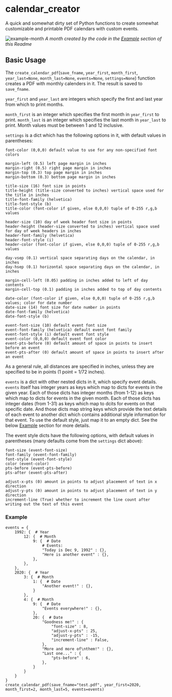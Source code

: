 # calendar_creator
A quick and somewhat dirty set of Python functions to create somewhat customizable and printable PDF calendars with custom events.

![example-month](https://user-images.githubusercontent.com/30023105/209036973-eca53e5b-4d92-4d60-b5ec-9cfa09dcac98.png)
*A month created by the code in the [Example](#example) section of this Readme*

## Basic Usage

The `create_calendar_pdf`(`save_fname`, `year_first`, `month_first`, `year_last=None`, `month_last=None`, `events=None`, `settings=None`) function creates a PDF with monthly calenders in it. The result is saved to `save_fname`.

`year_first` and `year_last` are integers which specify the first and last year from which to print months.

`month_first` is an integer which specifies the first month in `year_first` to print. `month_last` is an integer which specifies the last month in `year_last` to print. Month values must be between 1 and 12 inclusive.

`settings` is a dict which has the following options in it, with default values in parentheses:

    font-color (0,0,0) default value to use for any non-specified font colors

    margin-left (0.5) left page margin in inches
    margin-right (0.5) right page margin in inches
    margin-top (0.3) top page margin in inches
    margin-bottom (0.3) bottom page margin in inches

    title-size (16) font size in points
    title-height (title-size converted to inches) vertical space used for the title in inches
    title-font-family (helvetica)
    title-font-style (b)
    title-color (font-color if given, else 0,0,0) tuple of 0-255 r,g,b values

    header-size (10) day of week header font size in points
    header-height (header-size converted to inches) vertical space used for day of week headers in inches
    header-font-family (helvetica)
    header-font-style (i)
    header-color (font-color if given, else 0,0,0) tuple of 0-255 r,g,b values

    day-vsep (0.1) vertical space separating days on the calendar, in inches
    day-hsep (0.1) horizontal space separating days on the calendar, in inches

    margin-cell-left (0.05) padding in inches added to left of day contents
    margin-cell-top (0.1) padding in inches added to top of day contents

    date-color (font-color if given, else 0,0,0) tuple of 0-255 r,g,b values; color for date number
    date-size (14) font size for date number in points
    date-font-family (helvetica)
    date-font-style (b)

    event-font-size (10) default event font size
    event-font-family (helvetica) default event font family
    event-font-style (i) default event font style
    event-color (0,0,0) default event font color
    event-pts-before (0) default amount of space in points to insert before an event
    event-pts-after (0) default amount of space in points to insert after an event

As a general rule, all distances are specified in inches, unless they are specified to be in points (1 point = 1/72 inches).

`events` is a dict with other nested dicts in it, which specify event details. `events` itself has integer years as keys which map to dicts for events in the given year. Each of those dicts has integer months (from 1-12) as keys which map to dicts for events in the given month. Each of those dicts has integer dates (from 1-31) as keys which map to dcits for events on that specific date. And those dicts map string keys which provide the text details of each event to another dict which contains additional style information for that event. To use the default style, just map it to an empty dict. See the below [Example](#example) section for more details.

The event style dicts have the following options, with default values in parentheses (many defaults come from the `settings` dict above):

    font-size (event-font-size)
    font-family (event-font-family)
    font-style (event-font-style)
    color (event-color)
    pts-before (event-pts-before)
    pts-after (event-pts-after)

    adjust-x-pts (0) amount in points to adjust placement of text in x direction
    adjust-y-pts (0) amount in points to adjust placement of text in y direction
    increment-line (True) whether to increment the line count after writing out the text of this event

### Example

    events = {
        1992: {  # Year
            12: {  # Month
                9: {  # Date
                    # Events:
                    "Today is Dec 9, 1992" : {}, 
                    "Here is another event" : {}, 
                }, 
            }, 
        }, 
        2020: {  # Year
            3: {  # Month
                1: {  # Date
                    "Another event!" : {}, 
                }
            }, 
            4: {  # Month
                9: {  # Date
                    "Events everywhere!" : {}, 
                }, 
                20: {  # Date
                    "Goodness me!" : {
                        "font-size" : 8, 
                        "adjust-x-pts" : 25,
                        "adjust-y-pts" : -15, 
                        "increment-line" : False, 
                    }, 
                    "More and more of\nthem!" : {}, 
                    "Last one..." : {
                        "pts-before" : 6, 
                    }, 
                }
            }
        }
    }
    create_calendar_pdf(save_fname="test.pdf", year_first=2020, month_first=2, month_last=5, events=events)
